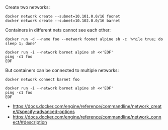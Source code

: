 Create two networks:
```
docker network create --subnet=10.101.0.0/16 foonet
docker network create --subnet=10.102.0.0/16 barnet
```

Containers in different nets cannot see each other:
```
docker run -d --name foo --network foonet alpine sh -c 'while true; do sleep 1; done'

docker run -i --network barnet alpine sh <<'EOF'                                                                                           
ping -c1 foo
EOF
```

But containers can be connected to multiple networks:
```
docker network connect barnet foo

docker run -i --network barnet alpine sh <<'EOF'
ping -c1 foo
EOF
```

- https://docs.docker.com/engine/reference/commandline/network_create/#specify-advanced-options
- https://docs.docker.com/engine/reference/commandline/network_connect/#description

